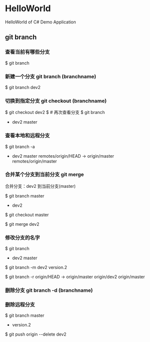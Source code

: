 # HelloWorld
HelloWorld of C# Demo Application

## git branch

###  查看当前有哪些分支
$ git branch

###  新建一个分支  git branch    (branchname)
$ git branch dev2

### 切换到指定分支  git checkout (branchname)
$ git checkout dev2
$ # 再次查看分支
$ git branch
* dev2
  master
  
 ### 查看本地和远程分支
 $ git branch -a
* dev2
  master
  remotes/origin/HEAD -> origin/master
  remotes/origin/master
   
### 合并某个分支到当前分支  git merge
合并分支：dev2 到当前分支(master)

$ git branch
  master
* dev2

$ git checkout master

$ git merge dev2

### 修改分支的名字
$ git branch
* dev2
  master

$ git branch -m dev2 version.2

$ git branch -r
  origin/HEAD -> origin/master
  origin/dev2
  origin/master
  
   ### 删除分支 git branch -d (branchname)
   
  ### 删除远程分支
  $ git branch
  master
* version.2

$ git push origin --delete dev2
